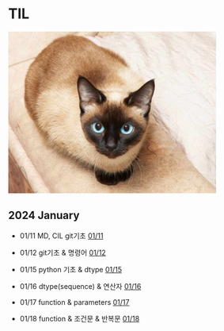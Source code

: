 # TIL

![cat](./asset/images/SiamCat.jpg)

## 2024 January

* 01/11 MD, CIL git기초 [01/11](./January/ssafy_01_11.md)

* 01/12 git기초 & 명령어 [01/12](./January/ssafy_01_12.md)

* 01/15 python 기초 & dtype [01/15](./January/ssafy_01_15.md)

* 01/16 dtype(sequence) & 연산자 [01/16](./January/ssafy_01_16.md)

* 01/17 function & parameters [01/17](./January/ssafy_01_17.md)

* 01/18 function & 조건문 & 반복문 [01/18](./January/ssafy_01_18.md)